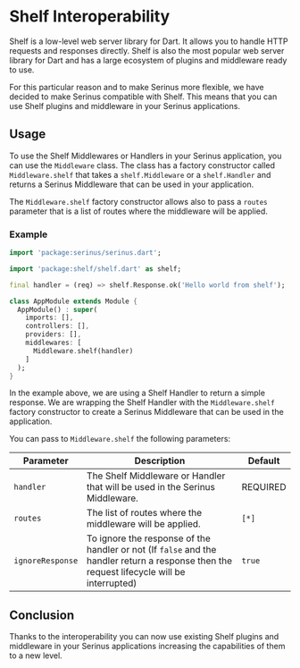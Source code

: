 # Shelf Interoperability

Shelf is a low-level web server library for Dart. It allows you to handle HTTP requests and responses directly. Shelf is also the most popular web server library for Dart and has a large ecosystem of plugins and middleware ready to use.

For this particular reason and to make Serinus more flexible, we have decided to make Serinus compatible with Shelf. This means that you can use Shelf plugins and middleware in your Serinus applications.

## Usage

To use the Shelf Middlewares or Handlers in your Serinus application, you can use the `Middleware` class.
The class has a factory constructor called `Middleware.shelf` that takes a `shelf.Middleware` or a `shelf.Handler` and returns a Serinus Middleware that can be used in your application.

The `Middleware.shelf` factory constructor allows also to pass a `routes` parameter that is a list of routes where the middleware will be applied.

### Example

```dart
import 'package:serinus/serinus.dart';

import 'package:shelf/shelf.dart' as shelf;

final handler = (req) => shelf.Response.ok('Hello world from shelf');

class AppModule extends Module {
  AppModule() : super(
    imports: [],
    controllers: [],
    providers: [],
    middlewares: [
      Middleware.shelf(handler)
    ]
  );
}
```

In the example above, we are using a Shelf Handler to return a simple response. We are wrapping the Shelf Handler with the `Middleware.shelf` factory constructor to create a Serinus Middleware that can be used in the application.

You can pass to `Middleware.shelf` the following parameters:

| Parameter | Description | Default |
| --- | --- | --- |
| `handler` | The Shelf Middleware or Handler that will be used in the Serinus Middleware. | REQUIRED |
| `routes` | The list of routes where the middleware will be applied. | `[*]` |
| `ignoreResponse` | To ignore the response of the handler or not (If `false` and the handler return a response then the request lifecycle will be interrupted) | `true` |


## Conclusion

Thanks to the interoperability you can now use existing Shelf plugins and middleware in your Serinus applications increasing the capabilities of them to a new level.
